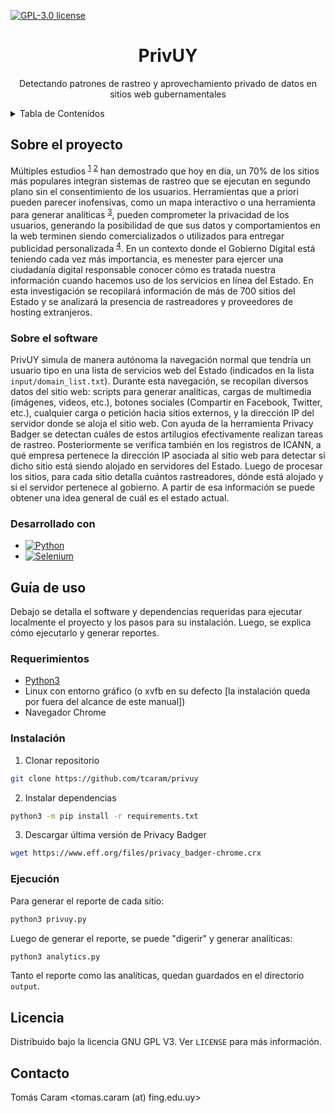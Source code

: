 [![GPL-3.0 license][license-shield]][license-url]

<div align="center">
  <h1 align="center">PrivUY</h1>

  <p align="center">
    Detectando patrones de rastreo y aprovechamiento privado de datos en sitios web gubernamentales
  </p>
</div>

<details>
  <summary>Tabla de Contenidos</summary>
  <ol>
    <li>
      <a href="#sobre-el-proyecto">Sobre el proyecto</a>
      <ul>
        <li><a href="#sobre-el-software">Sobre el software</a></li>
      </ul>
      <ul>
        <li><a href="#desarrollado-con">Desarrollado con</a></li>
      </ul>
    </li>
    <li>
      <a href="#guía-de-uso">Guía de uso</a>
      <ul>
        <li><a href="#requerimientos">Requerimientos</a></li>
        <li><a href="#instalación">Instalación</a></li>
      </ul>
    </li>
    <li><a href="#licencia">Licencia</a></li>
    <li><a href="#contacto">Contacto</a></li>
  </ol>
</details>


## Sobre el proyecto

Múltiples estudios <sup><a href="https://dl.acm.org/doi/10.1145/2976749.2978313">1</a></sup> <sup><a href="https://ieeexplore.ieee.org/document/9289071">2</a></sup> han demostrado que hoy en día, un 70% de los sitios más populares integran sistemas de rastreo que se ejecutan en segundo plano sin el consentimiento de los usuarios. Herramientas que a priori pueden parecer inofensivas, como un mapa interactivo o una herramienta para generar analíticas <sup><a href="https://blog.google/products/marketingplatform/analytics/take-control-how-data-used-google-analytics/">3</a></sup>, pueden comprometer la privacidad de los usuarios, generando la posibilidad de que sus datos y comportamientos en la web terminen siendo comercializados o utilizados para entregar publicidad personalizada <sup><a href="https://www.eff.org/deeplinks/2020/03/google-says-it-doesnt-sell-your-data-heres-how-company-shares-monetizes-and">4</a></sup>.
En un contexto donde el Gobierno Digital está teniendo cada vez más importancia, es menester para ejercer una ciudadanía digital responsable conocer cómo es tratada nuestra información cuando hacemos uso de los servicios en línea del Estado. En esta investigación se recopilará información de más de 700 sitios del Estado y se analizará la presencia de rastreadores y proveedores de hosting extranjeros.

### Sobre el software

PrivUY simula de manera autónoma la navegación normal que tendría un usuario tipo en una lista de servicios web del Estado (indicados en la lista ```input/domain_list.txt```). Durante esta navegación, se recopilan diversos datos del sitio web: scripts para generar analíticas, cargas de multimedia (imágenes, videos, etc.), botones sociales (Compartir en Facebook, Twitter, etc.), cualquier carga o petición hacia sitios externos, y la dirección IP del servidor donde se aloja el sitio web. Con ayuda de la herramienta Privacy Badger se detectan cuáles de estos artilugios efectivamente realizan tareas de rastreo. Posteriormente se verifica también en los registros de ICANN, a qué empresa pertenece la dirección IP asociada al sitio web para detectar si dicho sitio está siendo alojado en servidores del Estado. Luego de procesar los sitios, para cada sitio detalla cuántos rastreadores, dónde está alojado y si el servidor pertenece al gobierno. A partir de esa información se puede obtener una idea general de cuál es el estado actual.

### Desarrollado con

* [![Python][Python]][Python-url]
* [![Selenium][Selenium]][Selenium-url]

## Guía de uso

Debajo se detalla el software y dependencias requeridas para ejecutar localmente el proyecto y los pasos para su instalación. Luego, se explica cómo ejecutarlo y generar reportes. 

### Requerimientos

* [Python3](https://python.org)
* Linux con entorno gráfico (o xvfb en su defecto [la instalación queda por fuera del alcance de este manual])
* Navegador Chrome

### Instalación

1. Clonar repositorio
  ```sh
  git clone https://github.com/tcaram/privuy
  ```
2. Instalar dependencias
  ```sh
  python3 -m pip install -r requirements.txt
  ```
3. Descargar última versión de Privacy Badger
  ```sh
  wget https://www.eff.org/files/privacy_badger-chrome.crx
  ```

### Ejecución

Para generar el reporte de cada sitio:

```sh
python3 privuy.py
```

Luego de generar el reporte, se puede "digerir" y generar analíticas:
```sh
python3 analytics.py
```

Tanto el reporte como las analíticas, quedan guardados en el directorio ``output``.

## Licencia

Distribuido bajo la licencia GNU GPL V3. Ver `LICENSE` para más información.

## Contacto

Tomás Caram <tomas.caram (at) fing.edu.uy>

[license-shield]: https://img.shields.io/github/license/tcaram/privuy.svg?style=for-the-badge
[license-url]: https://github.com/tcaram/privuy/blob/master/LICENSE
[product-screenshot]: images/screenshot.png
[Python]: https://img.shields.io/badge/Python-0000ff?style=for-the-badge&logo=python&logoColor=white
[Python-url]: https://python.org/
[Selenium]: https://img.shields.io/badge/Selenium-0000ff?style=for-the-badge&logo=selenium&logoColor=white
[Selenium-url]: https://selenium.dev/